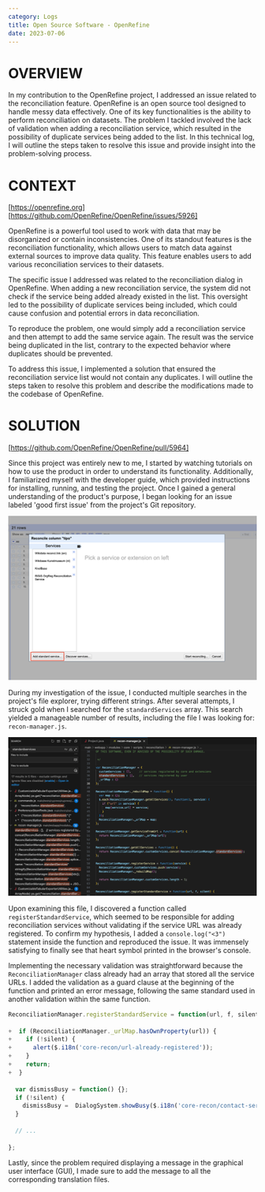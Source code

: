 ```yaml
---
category: Logs
title: Open Source Software - OpenRefine
date: 2023-07-06
---
```


# OVERVIEW
In my contribution to the OpenRefine project, I addressed an issue related to the reconciliation feature. OpenRefine is an open source tool designed to handle messy data effectively. One of its key functionalities is the ability to perform reconciliation on datasets. The problem I tackled involved the lack of validation when adding a reconciliation service, which resulted in the possibility of duplicate services being added to the list. In this technical log, I will outline the steps taken to resolve this issue and provide insight into the problem-solving process.

# CONTEXT
[https://openrefine.org] [https://github.com/OpenRefine/OpenRefine/issues/5926]

OpenRefine is a powerful tool used to work with data that may be disorganized or contain inconsistencies. One of its standout features is the reconciliation functionality, which allows users to match data against external sources to improve data quality. This feature enables users to add various reconciliation services to their datasets.

The specific issue I addressed was related to the reconciliation dialog in OpenRefine. When adding a new reconciliation service, the system did not check if the service being added already existed in the list. This oversight led to the possibility of duplicate services being included, which could cause confusion and potential errors in data reconciliation.

To reproduce the problem, one would simply add a reconciliation service and then attempt to add the same service again. The result was the service being duplicated in the list, contrary to the expected behavior where duplicates should be prevented.

To address this issue, I implemented a solution that ensured the reconciliation service list would not contain any duplicates. I will outline the steps taken to resolve this problem and describe the modifications made to the codebase of OpenRefine.

# SOLUTION
[https://github.com/OpenRefine/OpenRefine/pull/5964]

Since this project was entirely new to me, I started by watching tutorials on how to use the product in order to understand its functionality. Additionally, I familiarized myself with the developer guide, which provided instructions for installing, running, and testing the project. Once I gained a general understanding of the product's purpose, I began looking for an issue labeled 'good first issue' from the project's Git repository.

![](/docs/assets/openrefine0.png)

During my investigation of the issue, I conducted multiple searches in the project's file explorer, trying different strings. After several attempts, I struck gold when I searched for the `standardServices` array. This search yielded a manageable number of results, including the file I was looking for: `recon-manager.js`.

![](/docs/assets/openrefine1.png)

Upon examining this file, I discovered a function called `registerStandardService`, which seemed to be responsible for adding reconciliation services without validating if the service URL was already registered. To confirm my hypothesis, I added a `console.log("<3")` statement inside the function and reproduced the issue. It was immensely satisfying to finally see that heart symbol printed in the browser's console.

Implementing the necessary validation was straightforward because the `ReconciliationManager` class already had an array that stored all the service URLs. I added the validation as a guard clause at the beginning of the function and printed an error message, following the same standard used in another validation within the same function.

``` js
ReconciliationManager.registerStandardService = function(url, f, silent) {

+  if (ReconciliationManager._urlMap.hasOwnProperty(url)) {
+    if (!silent) {
+      alert($.i18n('core-recon/url-already-registered'));
+    }
+    return;
+  }

  var dismissBusy = function() {};
  if (!silent) {
    dismissBusy =  DialogSystem.showBusy($.i18n('core-recon/contact-service')+"...");
  }

  // ...

};
```

Lastly, since the problem required displaying a message in the graphical user interface (GUI), I made sure to add the message to all the corresponding translation files.
